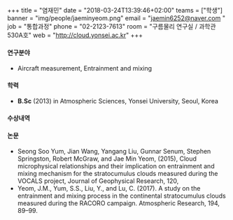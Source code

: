 +++
title = "염재민"
date = "2018-03-24T13:39:46+02:00"
teams = ["학생"]
banner = "img/people/jaeminyeom.png"
email = "jaemin6252@naver.com "
job = "통합과정"
phone = "02-2123-7613"
room = "구름물리 연구실 / 과학관 530A호"
web = "http://cloud.yonsei.ac.kr"
+++

#### 연구분야
+ Aircraft measurement, Entrainment and mixing

#### 학력
 + **B.Sc** (2013) in Atmospheric Sciences, Yonsei University, Seoul, Korea

#### 수상내역

#### 논문
+ Seong Soo Yum, Jian Wang, Yangang Liu, Gunnar Senum, Stephen Springston, Robert McGraw, and Jae Min Yeom, (2015), Cloud microphysical relationships and their implication on entrainment and mixing mechanism for the stratocumulus clouds measured during the VOCALS project, Journal of Geophysical Research, 120, 
+ Yeom, J.M., Yum, S.S., Liu, Y., and Lu, C. (2017). A study on the entrainment and mixing process in the continental stratocumulus clouds measured during the RACORO campaign. Atmospheric Research, 194, 89–99.

